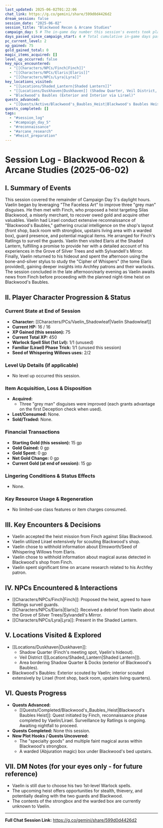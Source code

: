 ```yaml
---
last_updated: 2025-06-02T01:22:06
chat_link: https://g.co/gemini/share/599d0d4426d2
dream_session: false
session_date: "2025-06-02"
session_title: "Blackwood Recon & Arcane Studies"
campaign_day: 5 # The in-game day number this session's events took place on/ended
days_passed_since_campaign_start: 4 # Total cumulative in-game days passed since Campaign Day 1 (session ended before Day 5 concluded)
pc_current_level: 2
xp_gained: 75
gold_gained_total: 0
magic_items_acquired: []
level_up_occurred: false
key_npcs_encountered:
  - "[[Characters/NPCs/Finch|Finch]]"
  - "[[Characters/NPCs/Elaris|Elaris]]"
  - "[[Characters/NPCs/Lyra|Lyra]]"
key_locations_visited:
  - "[[Locations/Shaded_Lantern|Shaded Lantern]]"
  - "[[Locations/Duskhaven|Duskhaven]] (Shadow Quarter, Veil District, Docks border)"
  - "Blackwood's Baubles (Exterior and Interior via Lirael)"
quests_advanced:
  - "[[Quests/Active/Blackwood's_Baubles_Heist|Blackwood's Baubles Heist]] (Initiated & Recon)"
quests_completed: []
tags:
  - "#session_log"
  - "#campaign_day_5"
  - "#reconnaissance"
  - "#arcane_research"
  - "#heist_preparation"
---
```


# Session Log - Blackwood Recon & Arcane Studies (2025-06-02)

## I. Summary of Events
This session covered the remainder of Campaign Day 5's daylight hours. Vaelin began by leveraging "The Faceless Art" to improve three "grey man" disguises. He then met with Finch, who proposed a heist targeting Silas Blackwood, a miserly merchant, to recover owed gold and acquire other valuables. Vaelin had Lirael conduct extensive reconnaissance of "Blackwood's Baubles," gathering crucial intelligence on the shop's layout (front shop, back room with strongbox, upstairs living area with a warded box), guard presence, and potential magical items. He arranged for Finch's Ratlings to surveil the guards. Vaelin then visited Elaris at the Shaded Lantern, fulfilling a promise to provide her with a detailed account of his experiences in the Grove of Silver Trees and with Sylvandell's Mirror. Finally, Vaelin returned to his hideout and spent the afternoon using the bone-and-silver stylus to study the "Cipher of Whispers" (the tome Elaris provided), gaining deeper insights into Archfey patrons and their warlocks. The session concluded in the late afternoon/early evening as Vaelin awaits news from Finch before proceeding with the planned night-time heist on Blackwood's Baubles.

## II. Player Character Progression & Status

### Current State at End of Session
* **Character:** [[Characters/PCs/Vaelin_Shadowleaf|Vaelin Shadowleaf]]
* **Current HP:** 16 / 16
* **XP Gained (this session):** 75
* **Current Total XP:** 450
* **Warlock Spell Slot (1st Lvl):** 1/1 (unused)
* **Familiar (Lirael) Phase Trick:** 1/1 (unused this session)
* **Seed of Whispering Willows uses:** 2/2

### Level Up Details (if applicable)
* No level up occurred this session.

### Item Acquisition, Loss & Disposition
* **Acquired:**
    * Three "grey man" disguises were improved (each grants advantage on the first Deception check when used).
* **Lost/Consumed:** None.
* **Sold/Traded:** None.

### Financial Transactions
* **Starting Gold (this session):** 15 gp
* **Gold Gained:** 0 gp
* **Gold Spent:** 0 gp
* **Net Gold Change:** 0 gp
* **Current Gold (at end of session):** 15 gp

### Lingering Conditions & Status Effects
* None.

### Key Resource Usage & Regeneration
* No limited-use class features or item charges consumed.

## III. Key Encounters & Decisions
* Vaelin accepted the heist mission from Finch against Silas Blackwood.
* Vaelin utilized Lirael extensively for scouting Blackwood's shop.
* Vaelin chose to withhold information about Elmsworth/Seed of Whispering Willows from Elaris.
* Vaelin chose to withhold information about magical auras detected in Blackwood's shop from Finch.
* Vaelin spent significant time on arcane research related to his Archfey patron.

## IV. NPCs Encountered & Interactions
* [[Characters/NPCs/Finch|Finch]]: Proposed the heist, agreed to have Ratlings surveil guards.
* [[Characters/NPCs/Elaris|Elaris]]: Received a debrief from Vaelin about the Grove of Silver Trees/Sylvandell's Mirror.
* [[Characters/NPCs/Lyra|Lyra]]: Present in the Shaded Lantern.

## V. Locations Visited & Explored
* [[Locations/Duskhaven|Duskhaven]]:
    * Shadow Quarter (Finch's meeting spot, Vaelin's hideout).
    * Veil District ([[Locations/Shaded_Lantern|Shaded Lantern]]).
    * Area bordering Shadow Quarter & Docks (exterior of Blackwood's Baubles).
* Blackwood's Baubles: Exterior scouted by Vaelin; interior scouted extensively by Lirael (front shop, back room, upstairs living quarters).

## VI. Quests Progress
* **Quests Advanced:**
    * [[Quests/Completed/Blackwood's_Baubles_Heist|Blackwood's Baubles Heist]]: Quest initiated by Finch, reconnaissance phase completed by Vaelin/Lirael. Surveillance by Ratlings is ongoing. Awaiting nightfall to proceed.
* **Quests Completed:** None this session.
* **New Plot Hooks / Quests Uncovered:**
    * The "specialty goods" and multiple faint magical auras within Blackwood's strongbox.
    * A warded (Abjuration magic) box under Blackwood's bed upstairs.

## VII. DM Notes (for your eyes only - for future reference)
* Vaelin is still due to choose his two 1st-level Warlock spells.
* The upcoming heist offers opportunities for stealth, thievery, and potentially dealing with the two guards and Blackwood.
* The contents of the strongbox and the warded box are currently unknown to Vaelin.

---
**Full Chat Session Link:** https://g.co/gemini/share/599d0d4426d2